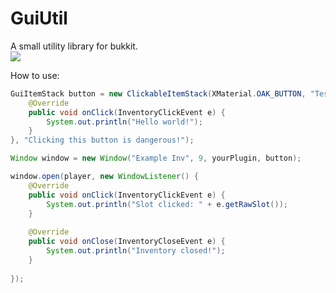 # GuiUtil
A small utility library for bukkit.  
[![](https://jitpack.io/v/e3ndr/GuiUtil.svg)](https://jitpack.io/#e3ndr/GuiUtil)  
  
  
How to use:
```java
GuiItemStack button = new ClickableItemStack(XMaterial.OAK_BUTTON, "Test", 1, new ClickListener() {
    @Override
    public void onClick(InventoryClickEvent e) {
        System.out.println("Hello world!");
    }
}, "Clicking this button is dangerous!");

Window window = new Window("Example Inv", 9, yourPlugin, button);

window.open(player, new WindowListener() {
    @Override
    public void onClick(InventoryClickEvent e) {
        System.out.println("Slot clicked: " + e.getRawSlot());
    }
    
    @Override
    public void onClose(InventoryCloseEvent e) {
        System.out.println("Inventory closed!");
    }
    
});
```

